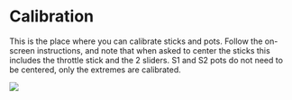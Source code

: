 # Calibration

This is the place where you can calibrate sticks and pots. Follow the on-screen instructions, and note that when asked to center the sticks this includes the throttle stick and the 2 sliders. S1 and S2 pots do not need to be centered, only the extremes are calibrated.

![](images/radio-calibration.png)